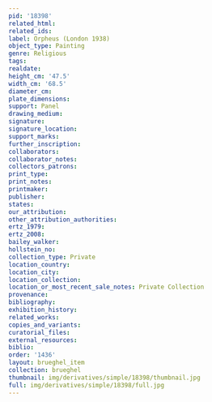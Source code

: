 ```yaml
---
pid: '18398'
related_html: 
related_ids: 
label: Orpheus (London 1938)
object_type: Painting
genre: Religious
tags: 
realdate: 
height_cm: '47.5'
width_cm: '68.5'
diameter_cm: 
plate_dimensions: 
support: Panel
drawing_medium: 
signature: 
signature_location: 
support_marks: 
further_inscription: 
collaborators: 
collaborator_notes: 
collectors_patrons: 
print_type: 
print_notes: 
printmaker: 
publisher: 
states: 
our_attribution: 
other_attribution_authorities: 
ertz_1979: 
ertz_2008: 
bailey_walker: 
hollstein_no: 
collection_type: Private
location_country: 
location_city: 
location_collection: 
location_or_most_recent_sale_notes: Private Collection
provenance: 
bibliography: 
exhibition_history: 
related_works: 
copies_and_variants: 
curatorial_files: 
external_resources: 
biblio: 
order: '1436'
layout: brueghel_item
collection: brueghel
thumbnail: img/derivatives/simple/18398/thumbnail.jpg
full: img/derivatives/simple/18398/full.jpg
---
```

